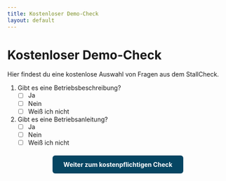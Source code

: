 ```yaml
---
title: Kostenloser Demo-Check
layout: default
---
```


# Kostenloser Demo-Check

Hier findest du eine kostenlose Auswahl von Fragen aus dem StallCheck.

<!-- Hier kommen die 6 Fragen rein (Beispiel): -->

1. Gibt es eine Betriebsbeschreibung?
   - [ ] Ja
   - [ ] Nein
   - [ ] Weiß ich nicht

2. Gibt es eine Betriebsanleitung?
   - [ ] Ja
   - [ ] Nein
   - [ ] Weiß ich nicht

<!-- ... weitere Fragen ... -->

<div style="margin-top: 20px; text-align: center;">
  <a href="/demo-check" 
     style="
       background-color: #064663; 
       color: white; 
       padding: 12px 25px; 
       border-radius: 6px; 
       text-decoration: none; 
       font-weight: bold;
       display: inline-block;
       ">
    Weiter zum kostenpflichtigen Check
  </a>
</div>

